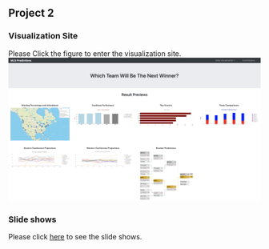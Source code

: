 ## Project 2

### Visualization Site
Please Click the figure to enter the visualization site.
[![cover](static/img/cover.png)](https://mlspredictions.herokuapp.com)

### Slide shows
Please click [here](https://github.com/changrita1114/Project_2/blob/main/resources/slide/Project2_slide.pdf) to see the slide shows.
